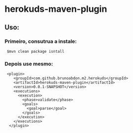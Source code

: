 # herokuds-maven-plugin
## Uso:
### Primeiro, consutrua a instale:
     $mvn clean package isntall
### Depois use mesmo:
     <plugin>
        <groupId>com.github.brunoabdon.m2.herokuds</groupId>
        <artifactId>herokuds-maven-plugin</artifactId>
        <version>0.0.1-SNAPSHOT</version>
        <executions>
          <execution>
            <phase>validate</phase>
            <goals>
              <goal>parse</goal>
            </goals>
          </execution>
        </executions>
      </plugin> 
